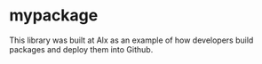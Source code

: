 # mypackage

This library was built at Alx as an example of how developers build packages and deploy them into Github.